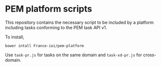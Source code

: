 # PEM platform scripts

This repository contains the necessary script to be included by a platform including tasks conforming to the PEM task API v1.

To install,

    bower intall France-ioi/pem-platform

Use `task-pr.js` for tasks on the same domain and `task-xd-pr.js` for cross-domain.
